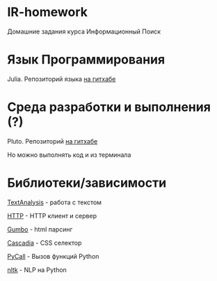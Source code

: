 # IR-homework
Домашние задания курса Информационный Поиск

# Язык Программирования
Julia. Репозиторий языка [на гитхабе](https://github.com/JuliaLang/julia)

# Среда разработки и выполнения (?)
Pluto. Репозиторий [на гитхабе](https://github.com/fonsp/Pluto.jl)

Но можно выполнять код и из терминала

# Библиотеки/зависимости
[TextAnalysis](https://github.com/JuliaText/TextAnalysis.jl) - работа с текстом

[HTTP](https://github.com/JuliaWeb/HTTP.jl) - HTTP клиент и сервер 

[Gumbo](https://github.com/JuliaWeb/Gumbo.jl) - html парсинг

[Cascadia](https://github.com/Algocircle/Cascadia.jl) - CSS селектор

[PyCall](https://github.com/JuliaPy/PyCall.jl) - Вызов функций Python

[nltk](https://github.com/nltk/nltk) - NLP на Python
